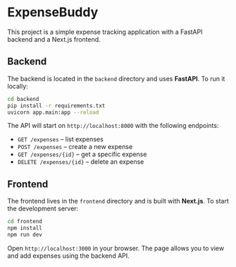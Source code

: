 # ExpenseBuddy

This project is a simple expense tracking application with a FastAPI backend and a Next.js frontend.

## Backend

The backend is located in the `backend` directory and uses **FastAPI**. To run it locally:

```bash
cd backend
pip install -r requirements.txt
uvicorn app.main:app --reload
```

The API will start on `http://localhost:8000` with the following endpoints:

- `GET /expenses` – list expenses
- `POST /expenses` – create a new expense
- `GET /expenses/{id}` – get a specific expense
- `DELETE /expenses/{id}` – delete an expense

## Frontend

The frontend lives in the `frontend` directory and is built with **Next.js**. To start the development server:

```bash
cd frontend
npm install
npm run dev
```

Open `http://localhost:3000` in your browser. The page allows you to view and add expenses using the backend API.

